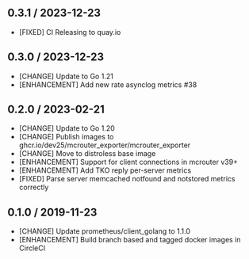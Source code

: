 
## 0.3.1 / 2023-12-23

* [FIXED] CI Releasing to quay.io

## 0.3.0 / 2023-12-23

* [CHANGE] Update to Go 1.21
* [ENHANCEMENT] Add new rate asynclog metrics #38

## 0.2.0 / 2023-02-21

* [CHANGE] Update to Go 1.20
* [CHANGE] Publish images to ghcr.io/dev25/mcrouter_exporter/mcrouter_exporter
* [CHANGE] Move to distroless base image
* [ENHANCEMENT] Support for client connections in mcrouter v39+
* [ENHANCEMENT] Add TKO reply per-server metrics
* [FIXED] Parse server memcached notfound and notstored metrics correctly

## 0.1.0 / 2019-11-23

* [CHANGE] Update prometheus/client_golang to 1.1.0
* [ENHANCEMENT] Build branch based and tagged docker images in CircleCI
